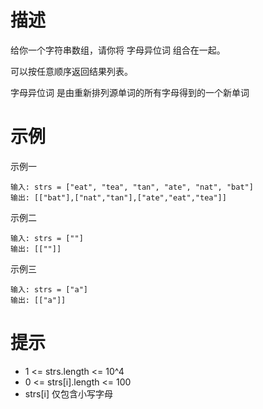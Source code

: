 # 描述
给你一个字符串数组，请你将 字母异位词 组合在一起。

可以按任意顺序返回结果列表。

字母异位词 是由重新排列源单词的所有字母得到的一个新单词

# 示例

示例一

```text
输入: strs = ["eat", "tea", "tan", "ate", "nat", "bat"]
输出: [["bat"],["nat","tan"],["ate","eat","tea"]]
```

示例二

```text
输入: strs = [""]
输出: [[""]]
```

示例三

```text
输入: strs = ["a"]
输出: [["a"]]
```

# 提示

- 1 <= strs.length <= 10^4
- 0 <= strs[i].length <= 100
- strs[i] 仅包含小写字母